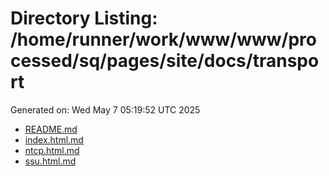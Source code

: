 # Directory Listing: /home/runner/work/www/www/processed/sq/pages/site/docs/transport
Generated on: Wed May  7 05:19:52 UTC 2025

- [README.md](README.md)
- [index.html.md](index.html.md)
- [ntcp.html.md](ntcp.html.md)
- [ssu.html.md](ssu.html.md)
